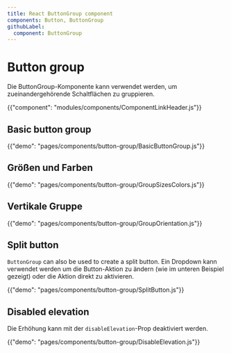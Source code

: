 ```yaml
---
title: React ButtonGroup component
components: Button, ButtonGroup
githubLabel:
  component: ButtonGroup
---
```


# Button group

<p class="description">Die ButtonGroup-Komponente kann verwendet werden, um zueinandergehörende Schaltflächen zu gruppieren.</p>

{{"component": "modules/components/ComponentLinkHeader.js"}}

## Basic button group

{{"demo": "pages/components/button-group/BasicButtonGroup.js"}}

## Größen und Farben

{{"demo": "pages/components/button-group/GroupSizesColors.js"}}

## Vertikale Gruppe

{{"demo": "pages/components/button-group/GroupOrientation.js"}}

## Split button

`ButtonGroup` can also be used to create a split button. Ein Dropdown kann verwendet werden um die Button-Aktion zu ändern (wie im unteren Beispiel gezeigt) oder die Aktion direkt zu aktivieren.

{{"demo": "pages/components/button-group/SplitButton.js"}}

## Disabled elevation

Die Erhöhung kann mit der `disableElevation`-Prop deaktiviert werden.

{{"demo": "pages/components/button-group/DisableElevation.js"}}
